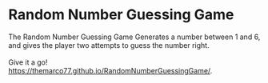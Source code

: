 # Random Number Guessing Game
The Random Number Guessing Game Generates a number between 1 and 6, and gives the player two attempts to guess the number right.
<br><br>Give it a go!
<br>https://themarco77.github.io/RandomNumberGuessingGame/. 
